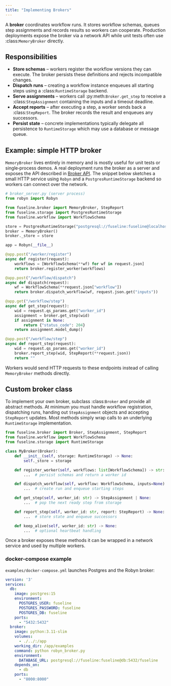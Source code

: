 ```yaml
---
title: "Implementing Brokers"
---
```


A **broker** coordinates workflow runs. It stores workflow schemas,
queues step assignments and records results so workers can cooperate.
Production deployments expose the broker via a network API while unit
tests often use :class:`MemoryBroker` directly.

## Responsibilities

- **Store schemas** – workers register the workflow versions they can
  execute. The broker persists these definitions and rejects incompatible
  changes.
- **Dispatch runs** – creating a workflow instance enqueues all starting
  steps using a :class:`RuntimeStorage` backend.
- **Serve assignments** – workers call :py:meth:`Broker.get_step` to
  receive a :class:`StepAssignment` containing the inputs and a timeout
  deadline.
- **Accept reports** – after executing a step, a worker sends back a
  :class:`StepReport`. The broker records the result and enqueues any
  successors.
- **Persist state** – concrete implementations typically delegate all
  persistence to ``RuntimeStorage`` which may use a database or message
  queue.

## Example: simple HTTP broker

``MemoryBroker`` lives entirely in memory and is mostly useful for unit
tests or single‑process demos.  A real deployment runs the broker as a
server and exposes the API described in [Broker API](broker-api.md).  The
snippet below sketches a small HTTP service using `Robyn` and a
``PostgresRuntimeStorage`` backend so workers can connect over the network.

```python
# broker_server.py (server process)
from robyn import Robyn

from fuseline.broker import MemoryBroker, StepReport
from fuseline.storage import PostgresRuntimeStorage
from fuseline.workflow import WorkflowSchema

store = PostgresRuntimeStorage("postgresql://fuseline:fuseline@localhost:5432/fuseline")
broker = MemoryBroker()
broker._store = store

app = Robyn(__file__)

@app.post("/worker/register")
async def register(request):
    workflows = [WorkflowSchema(**wf) for wf in request.json]
    return broker.register_worker(workflows)

@app.post("/workflow/dispatch")
async def dispatch(request):
    wf = WorkflowSchema(**request.json["workflow"])
    return broker.dispatch_workflow(wf, request.json.get("inputs"))

@app.get("/workflow/step")
async def get_step(request):
    wid = request.qs_params.get("worker_id")
    assignment = broker.get_step(wid)
    if assignment is None:
        return {"status_code": 204}
    return assignment.model_dump()

@app.post("/workflow/step")
async def report_step(request):
    wid = request.qs_params.get("worker_id")
    broker.report_step(wid, StepReport(**request.json))
    return ""
```

Workers would send HTTP requests to these endpoints instead of calling
``MemoryBroker`` methods directly.

## Custom broker class

To implement your own broker, subclass :class:`Broker` and provide all
abstract methods. At minimum you must handle workflow registration,
dispatching runs, handing out ``StepAssignment`` objects and accepting
``StepReport`` updates. Most methods simply wrap calls to an underlying
``RuntimeStorage`` implementation.

```python
from fuseline.broker import Broker, StepAssignment, StepReport
from fuseline.workflow import WorkflowSchema
from fuseline.storage import RuntimeStorage

class MyBroker(Broker):
    def __init__(self, storage: RuntimeStorage) -> None:
        self._store = storage

    def register_worker(self, workflows: list[WorkflowSchema]) -> str:
        ...  # persist schemas and return a worker id

    def dispatch_workflow(self, workflow: WorkflowSchema, inputs=None) -> str:
        ...  # create run and enqueue starting steps

    def get_step(self, worker_id: str) -> StepAssignment | None:
        ...  # pop the next ready step from storage

    def report_step(self, worker_id: str, report: StepReport) -> None:
        ...  # store state and enqueue successors

    def keep_alive(self, worker_id: str) -> None:
        ...  # optional heartbeat handling
```

Once a broker exposes these methods it can be wrapped in a network
service and used by multiple workers.

### docker-compose example

``examples/docker-compose.yml`` launches Postgres and the Robyn broker:

```yaml
version: '3'
services:
  db:
    image: postgres:15
    environment:
      POSTGRES_USER: fuseline
      POSTGRES_PASSWORD: fuseline
      POSTGRES_DB: fuseline
    ports:
      - "5432:5432"
  broker:
    image: python:3.11-slim
    volumes:
      - ./../:/app
    working_dir: /app/examples
    command: python robyn_broker.py
    environment:
      DATABASE_URL: postgresql://fuseline:fuseline@db:5432/fuseline
    depends_on:
      - db
    ports:
      - "8000:8000"
```
